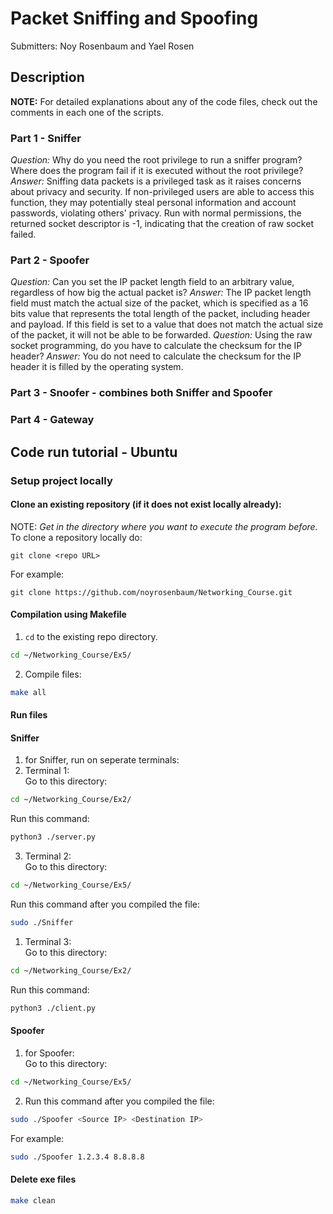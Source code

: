 <!-- Explanation of the assignment and how to code works -->
# Packet Sniffing and Spoofing

Submitters: Noy Rosenbaum and Yael Rosen

## Description

**NOTE:** For detailed explanations about any of the code files, check out the comments in each one of the scripts.

### Part 1 - Sniffer

*Question:* Why do you need the root privilege to run a sniffer program? Where does the program fail if it is executed without the root privilege?
*Answer:* Sniffing data packets is a privileged task as it raises concerns about privacy and security. If non-privileged users are able to access this function, they may potentially steal personal information and account passwords, violating others' privacy.
Run with normal permissions, the returned socket descriptor is -1, indicating that the creation of raw socket failed.

### Part 2 - Spoofer

*Question:* Can you set the IP packet length field to an arbitrary value, regardless of how big the actual packet is?
*Answer:*   The IP packet length field must match the actual size of the packet, which is specified as a 16 bits value that represents the total length of the packet, including header and payload. If this field is set to a value that does not match the actual size of the packet, it will not be able to be forwarded.
*Question:* Using the raw socket programming, do you have to calculate the checksum for the IP header?
*Answer:*   You do not need to calculate the checksum for the IP header it is filled by the operating system.

### Part 3 - Snoofer - combines both Sniffer and Spoofer

### Part 4 - Gateway

## Code run tutorial - Ubuntu

### Setup project locally

#### Clone an existing repository (**if it does not exist locally already**):

NOTE: *Get in the directory where you want to execute the program before.* \
To clone a repository locally do:
```
git clone <repo URL>
```
For example:
```
git clone https://github.com/noyrosenbaum/Networking_Course.git
```

#### Compilation using Makefile

1. `cd` to the existing repo directory.
```sh
cd ~/Networking_Course/Ex5/
```
2. Compile files:
```sh
make all
```

#### Run files

#### Sniffer

1. for Sniffer, run on seperate terminals:
2. Terminal 1: \
Go to this directory:
```sh
cd ~/Networking_Course/Ex2/
```
Run this command:
```sh
python3 ./server.py
```
3. Terminal 2: \
Go to this directory: 
```sh
cd ~/Networking_Course/Ex5/
```
Run this command after you compiled the file:
```sh
sudo ./Sniffer
```
1. Terminal 3: \
Go to this directory: 
```sh
cd ~/Networking_Course/Ex2/
```
Run this command:
```sh
python3 ./client.py
```

#### Spoofer
   
1. for Spoofer: \
Go to this directory:
```sh
cd ~/Networking_Course/Ex5/
```
2. Run this command after you compiled the file:
```sh
sudo ./Spoofer <Source IP> <Destination IP>
```
For example:
```sh
sudo ./Spoofer 1.2.3.4 8.8.8.8
```

#### Delete exe files

```sh
make clean
```

